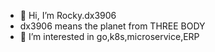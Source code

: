 - 👋 Hi, I’m Rocky.dx3906
- dx3906 means the planet from THREE BODY
- 👀 I’m interested in go,k8s,microservice,ERP

<!---
dx3906rocky/dx3906rocky is a ✨ special ✨ repository because its `README.md` (this file) appears on your GitHub profile.
You can click the Preview link to take a look at your changes.
--->
